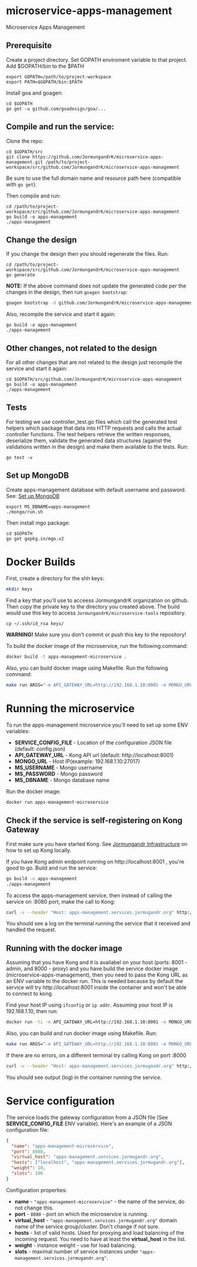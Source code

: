 # microservice-apps-management
Microservice Apps Management

## Prerequisite
Create a project directory. Set GOPATH enviroment variable to that project. Add $GOPATH/bin to the $PATH
```
export GOPATH=/path/to/project-workspace
export PATH=$GOPATH/bin:$PATH
```
Install goa and goagen:
```
cd $GOPATH
go get -u github.com/goadesign/goa/...
```

## Compile and run the service:
Clone the repo:
```
cd $GOPATH/src
git clone https://github.com/JormungandrK/microservice-apps-management.git /path/to/project-workspace/src/github.com/JormungandrK/microservice-apps-management
```
Be sure to use the full domain name and resource path here (compatible with ```go get```).


Then compile and run:
```
cd /path/to/project-workspace/src/github.com/JormungandrK/microservice-apps-management
go build -o apps-management
./apps-management
```

## Change the design
If you change the design then you should regenerate the files. Run:
```
cd /path/to/project-workspace/src/github.com/JormungandrK/microservice-apps-management
go generate
```
**NOTE:** If the above command does not update the generated code per the changes in the design,
then run ```goagen bootstrap```:

```bash
goagen bootstrap -d github.com/JormungandrK/microservice-apps-management/design -o .
```


Also, recompile the service and start it again:
```
go build -o apps-management
./apps-management
```

## Other changes, not related to the design
For all other changes that are not related to the design just recompile the service and start it again:
```
cd $GOPATH/src/github.com/JormungandrK/microservice-apps-management
go build -o apps-management
./apps-management
```

## Tests
For testing we use controller_test.go files which call the generated test helpers which package that data into HTTP requests and calls the actual controller functions. The test helpers retrieve the written responses, deserialize them, validate the generated data structures (against the validations written in the design) and make them available to the tests. Run:
```
go test -v
```

## Set up MongoDB
Create apps-management database with default username and password.
See: [Set up MongoDB](https://github.com/JormungandrK/jormungandr-infrastructure#mongodb--v346-)
```
export MS_DBNAME=apps-management
./mongo/run.sh
```
Then install mgo package:
```
cd $GOPATH
go get gopkg.in/mgo.v2
```

# Docker Builds

First, create a directory for the shh keys:
```bash
mkdir keys
```

Find a key that you'll use to acceess JormungandrK organization on github. Then copy the
private key to the directory you created above. The build would use this key to
access ```JormungandrK/microservice-tools``` repository.

```bash
cp ~/.ssh/id_rsa keys/
```

**WARNING!** Make sure you don't commit or push this key to the repository!

To build the docker image of the microservice, run the following command:
```bash
docker build -t apps-management-microservice .
```

Also, you can build docker image using Makefile. Run the following command:
```bash
make run ARGS="-e API_GATEWAY_URL=http://192.168.1.10:8001 -e MONGO_URL=192.168.1.10:27017"
```

# Running the microservice

To run the apps-management microservice you'll need to set up some ENV variables:

 * **SERVICE_CONFIG_FILE** - Location of the configuration JSON file (default: config.json)
 * **API_GATEWAY_URL** - Kong API url (default: http://localhost:8001)
 * **MONGO_URL** - Host IP(example: 192.168.1.10:27017)
 * **MS_USERNAME** - Mongo username
 * **MS_PASSWORD** - Mongo password
 * **MS_DBNAME** - Mongo database name

Run the docker image:
```bash
docker run apps-management-microservice
```

## Check if the service is self-registering on Kong Gateway

First make sure you have started Kong. See [Jormungandr Infrastructure](https://github.com/JormungandrK/jormungandr-infrastructure)
on how to set up Kong locally.

If you have Kong admin endpoint running on http://localhost:8001 , you're good to go.
Build and run the service:
```bash
go build -o apps-management
./apps-management
```

To access the apps-management service, then instead of calling the service on :8080 port,
make the call to Kong:

```bash
curl -v --header "Host: apps-management.services.jormugandr.org" http://localhost:8000/apps/1
```

You should see a log on the terminal running the service that it received and handled the request.

## Running with the docker image

Assuming that you have Kong and it is availabel on your host (ports: 8001 - admin, and 8000 - proxy) and
you have build the service docker image (microservice-apps-management), then you need to pass
the Kong URL as an ENV variable to the docker run. This is needed because by default
the service will try http://localhost:8001 inside the container and won't be able to connect to kong.

Find your host IP using ```ifconfig``` or ```ip addr```.
Assuming your host IP is 192.168.1.10, then run:

```bash
docker run -ti -e API_GATEWAY_URL=http://192.168.1.10:8001 -e MONGO_URL=192.168.1.10:27017 apps-management-microservice
```

Also, you can build and run docker image using Makefile. Run:
```bash
make run ARGS="-e API_GATEWAY_URL=http://192.168.1.10:8001 -e MONGO_URL=192.168.1.10:27017"
```

If there are no errors, on a different terminal try calling Kong on port :8000

```bash
curl -v --header "Host: apps-management.services.jormugandr.org" http://localhost:8000/apps/1
```

You should see output (log) in the container running the service.

# Service configuration

The service loads the gateway configuration from a JSON file (See **SERVICE_CONFIG_FILE**
ENV variable).
Here's an example of a JSON configuration file:

```json
{
  "name": "apps-management-microservice",
  "port": 8080,
  "virtual_host": "apps-management.services.jormugandr.org",
  "hosts": ["localhost", "apps-management.services.jormugandr.org"],
  "weight": 10,
  "slots": 100
}
```

Configuration properties:
 * **name** - ```"apps-management-microservice"``` - the name of the service, do not change this.
 * **port** - ```8080``` - port on which the microservice is running.
 * **virtual_host** - ```"apps-management.services.jormugandr.org"``` domain name of the service group/cluster. Don't change if not sure.
 * **hosts** - list of valid hosts. Used for proxying and load balancing of the incoming request. You need to have at least the **virtual_host** in the list.
 * **weight** - instance weight - use for load balancing.
 * **slots** - maximal number of service instances under ```"apps-management.services.jormugandr.org"```.


